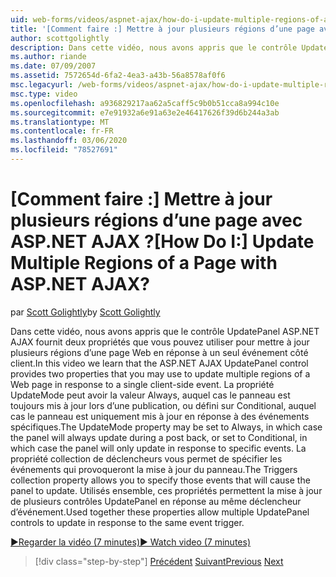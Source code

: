 ```yaml
---
uid: web-forms/videos/aspnet-ajax/how-do-i-update-multiple-regions-of-a-page-with-aspnet-ajax
title: '[Comment faire :] Mettre à jour plusieurs régions d’une page avec ASP.NET AJAX ? | Microsoft Docs'
author: scottgolightly
description: Dans cette vidéo, nous avons appris que le contrôle UpdatePanel ASP.NET AJAX fournit deux propriétés que vous pouvez utiliser pour mettre à jour plusieurs régions d’une page Web dans réponse...
ms.author: riande
ms.date: 07/09/2007
ms.assetid: 7572654d-6fa2-4ea3-a43b-56a8578af0f6
msc.legacyurl: /web-forms/videos/aspnet-ajax/how-do-i-update-multiple-regions-of-a-page-with-aspnet-ajax
msc.type: video
ms.openlocfilehash: a936829217aa62a5caff5c9b0b51cca8a994c10e
ms.sourcegitcommit: e7e91932a6e91a63e2e46417626f39d6b244a3ab
ms.translationtype: MT
ms.contentlocale: fr-FR
ms.lasthandoff: 03/06/2020
ms.locfileid: "78527691"
---
```

# <a name="how-do-i-update-multiple-regions-of-a-page-with-aspnet-ajax"></a><span data-ttu-id="5fe63-104">[Comment faire :] Mettre à jour plusieurs régions d’une page avec ASP.NET AJAX ?</span><span class="sxs-lookup"><span data-stu-id="5fe63-104">[How Do I:] Update Multiple Regions of a Page with ASP.NET AJAX?</span></span>

<span data-ttu-id="5fe63-105">par [Scott Golightly](https://github.com/scottgolightly)</span><span class="sxs-lookup"><span data-stu-id="5fe63-105">by [Scott Golightly](https://github.com/scottgolightly)</span></span>

<span data-ttu-id="5fe63-106">Dans cette vidéo, nous avons appris que le contrôle UpdatePanel ASP.NET AJAX fournit deux propriétés que vous pouvez utiliser pour mettre à jour plusieurs régions d’une page Web en réponse à un seul événement côté client.</span><span class="sxs-lookup"><span data-stu-id="5fe63-106">In this video we learn that the ASP.NET AJAX UpdatePanel control provides two properties that you may use to update multiple regions of a Web page in response to a single client-side event.</span></span> <span data-ttu-id="5fe63-107">La propriété UpdateMode peut avoir la valeur Always, auquel cas le panneau est toujours mis à jour lors d’une publication, ou défini sur Conditional, auquel cas le panneau est uniquement mis à jour en réponse à des événements spécifiques.</span><span class="sxs-lookup"><span data-stu-id="5fe63-107">The UpdateMode property may be set to Always, in which case the panel will always update during a post back, or set to Conditional, in which case the panel will only update in response to specific events.</span></span> <span data-ttu-id="5fe63-108">La propriété collection de déclencheurs vous permet de spécifier les événements qui provoqueront la mise à jour du panneau.</span><span class="sxs-lookup"><span data-stu-id="5fe63-108">The Triggers collection property allows you to specify those events that will cause the panel to update.</span></span> <span data-ttu-id="5fe63-109">Utilisés ensemble, ces propriétés permettent la mise à jour de plusieurs contrôles UpdatePanel en réponse au même déclencheur d’événement.</span><span class="sxs-lookup"><span data-stu-id="5fe63-109">Used together these properties allow multiple UpdatePanel controls to update in response to the same event trigger.</span></span>

[<span data-ttu-id="5fe63-110">&#9654;Regarder la vidéo (7 minutes)</span><span class="sxs-lookup"><span data-stu-id="5fe63-110">&#9654; Watch video (7 minutes)</span></span>](https://channel9.msdn.com/Blogs/ASP-NET-Site-Videos/how-do-i-update-multiple-regions-of-a-page-with-aspnet-ajax)

> [!div class="step-by-step"]
> <span data-ttu-id="5fe63-111">[Précédent](how-do-i-implement-the-ajax-after-processing-pattern.md)
> [Suivant](how-do-i-choose-between-methods-of-ajax-page-updates.md)</span><span class="sxs-lookup"><span data-stu-id="5fe63-111">[Previous](how-do-i-implement-the-ajax-after-processing-pattern.md)
[Next](how-do-i-choose-between-methods-of-ajax-page-updates.md)</span></span>
